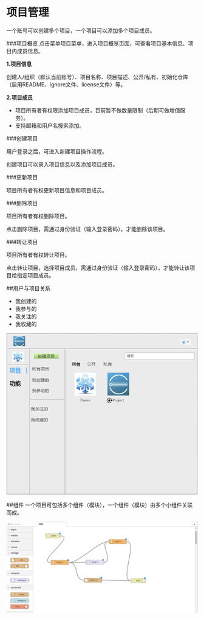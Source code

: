 
# 项目管理

一个账号可以创建多个项目，一个项目可以添加多个项目成员。

###项目概览
点击菜单项目菜单，进入项目概览页面，可查看项目基本信息、项目内成员信息。

**1.项目信息**

创建人/组织（默认当前账号）、项目名称、项目描述、公开/私有、初始化仓库（启用README、ignore文件、license文件）等。

**2.项目成员**

* 项目所有者有权限添加项目成员，目前暂不做数量限制（后期可做增值服务）。
* 支持邮箱和用户名搜索添加。

###创建项目

用户登录之后，可进入新建项目操作流程。

创建项目可以录入项目信息以及添加项目成员。

###更新项目

项目所有者有权更新项目信息和项目成员。

###删除项目

项目所有者有权删除项目。 

点击删除项目，需通过身份验证（输入登录密码），才能删除该项目。

###转让项目

项目所有者有权转让项目。 

点击转让项目，选择项目成员，需通过身份验证（输入登录密码），才能转让该项目给指定项目成员。

##用户与项目关系
* 我创建的
* 我参与的
* 我关注的
* 我收藏的

![项目](./assets/project_view.png)

##组件
一个项目可包括多个组件（模块），一个组件（模块）由多个小组件关联而成。

![组件](./assets/node_flow.png)